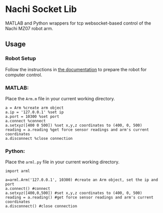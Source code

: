 # Nachi Socket Lib
MATLAB and Python wrappers for tcp websocket-based control of the Nachi MZ07 robot arm.

## Usage

### Robot Setup
Follow the instructions in [the documentation](docs/robot_operation.md) to prepare
the robot for computer control.

### MATLAB:
Place the ```Arm.m``` file in your current working directory.
```
a = Arm %create arm object
a.ip = '127.0.0.1' %set ip
a.port = 10300 %set port
a.connect %connect
a.setxyz([400 0 500]) %set x,y,z coordinates to (400, 0, 500)
reading = a.reading %get force sensor readings and arm's current coordinates
a.disconnect %close connection
```
### Python:
Place the ```arml.py``` file in your current working directory.
```
import arml

a=arml.Arm('127.0.0.1', 10300) #create an Arm object, set the ip and port
a.connect() #connect
a.setxyz([400,0,500]) #set x,y,z coordinates to (400, 0, 500)
reading = a.reading() #get force sensor readings and arm's current coordinates
a.disconnect() #close connection
```